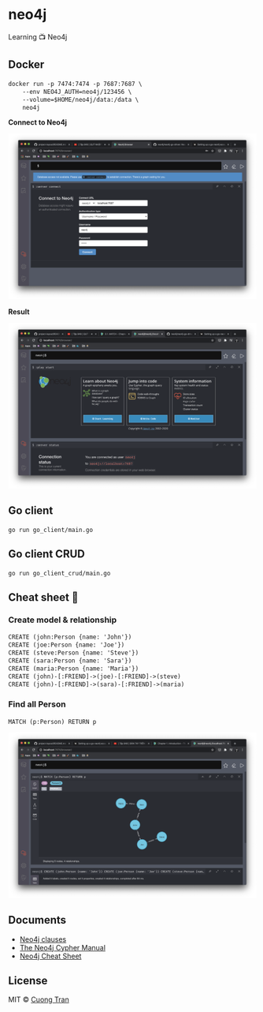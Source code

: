 # neo4j

Learning 📺 Neo4j

## Docker

```shell
docker run -p 7474:7474 -p 7687:7687 \
    --env NEO4J_AUTH=neo4j/123456 \
    --volume=$HOME/neo4j/data:/data \
    neo4j
```

**Connect to Neo4j**

![login](./.images/login.png)

**Result**

![login_result](./.images/login_result.png)

## Go client

```shell
go run go_client/main.go
```

## Go client CRUD

```shell
go run go_client_crud/main.go
```

## Cheat sheet 💅

### Create model & relationship

```
CREATE (john:Person {name: 'John'})
CREATE (joe:Person {name: 'Joe'})
CREATE (steve:Person {name: 'Steve'})
CREATE (sara:Person {name: 'Sara'})
CREATE (maria:Person {name: 'Maria'})
CREATE (john)-[:FRIEND]->(joe)-[:FRIEND]->(steve)
CREATE (john)-[:FRIEND]->(sara)-[:FRIEND]->(maria)
```

### Find all Person

```
MATCH (p:Person) RETURN p
```

![](./.images/1.png)

### 

## Documents

- [Neo4j clauses](https://neo4j.com/docs/cypher-manual/current/clauses/)
- [The Neo4j Cypher Manual](https://neo4j.com/docs/cypher-manual/current/)
- [Neo4j Cheat Sheet](https://simplecheatsheet.com/tag/neo4j-cheat-sheet/)

## License

MIT © [Cuong Tran](https://github.com/103cuong)
